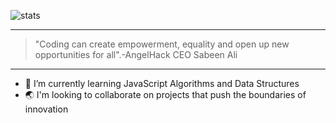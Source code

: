 ![stats](https://github-readme-stats.vercel.app/api?username=mercernyc&show_icons=true&hide=stars&count_private=true&theme=prussian)

_______________

>"Coding can create empowerment, equality and open up new opportunities for all".-AngelHack CEO Sabeen Ali

_______________

- 🌱 I’m currently learning JavaScript Algorithms and Data Structures 
- 🌏 I'm looking to collaborate on projects that push the boundaries of innovation 

